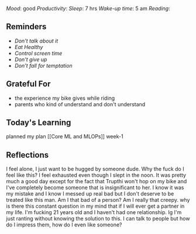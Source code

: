 *Mood*: good 
*Productivity*: 
*Sleep*: 7 hrs
*Wake-up time*: 5 am
*Reading*: 

## Reminders
- *Don't talk about it*
- *Eat Healthy*
- *Control screen time*
- *Don't give up*
- *Don't fall for temptation*

## Grateful For 
- the experience my bike gives while riding
- parents who kind of understand and don't understand

## Today's Learning  
planned my plan 
[[Core ML and MLOPs]] week-1

## Reflections
I feel alone, I just want to be hugged by someone dude. Why the fuck do I feel like this? I feel exhausted even though I slept in the noon. It was pretty much a good day except for the fact that Trupthi won't hop on my bike and I've completely become someone that is insignificant to her. I know it was my mistake and I know I messed up real bad but I don't deserve to be treated like this man. Am I that bad of a person? Am I really that creepy. why is there this constant question in my mind that if I will ever get a partner in my life. I'm fucking 21 years old and I haven't had one relationship. Ig I'm just ranting without knowing the solution to this. I can talk to people but how do I impress them, how do I even like someone? 